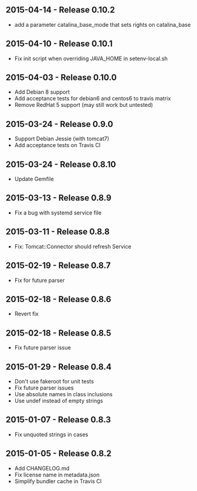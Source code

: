 ## 2015-04-14 - Release 0.10.2

- add a parameter catalina_base_mode that sets rights on catalina_base

## 2015-04-10 - Release 0.10.1

- Fix init script when overriding JAVA_HOME in setenv-local.sh

## 2015-04-03 - Release 0.10.0

- Add Debian 8 support
- Add acceptance tests for debian6 and centos6 to travis matrix
- Remove RedHat 5 support (may still work but untested)

## 2015-03-24 - Release 0.9.0

- Support Debian Jessie (with tomcat7)
- Add acceptance tests on Travis CI

## 2015-03-24 - Release 0.8.10

- Update Gemfile

## 2015-03-13 - Release 0.8.9

- Fix a bug with systemd service file

## 2015-03-11 - Release 0.8.8

- Fix: Tomcat::Connector should refresh Service

## 2015-02-19 - Release 0.8.7

- Fix for future parser

## 2015-02-18 - Release 0.8.6

- Revert fix

## 2015-02-18 - Release 0.8.5

- Fix future parser issue

## 2015-01-29 - Release 0.8.4

- Don't use fakeroot for unit tests
- Fix future parser issues
- Use absolute names in class inclusions
- Use undef instead of empty strings

## 2015-01-07 - Release 0.8.3

- Fix unquoted strings in cases

## 2015-01-05 - Release 0.8.2

- Add CHANGELOG.md
- Fix license name in metadata.json
- Simplify bundler cache in Travis CI
